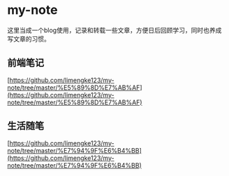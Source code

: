 # my-note

这里当成一个blog使用，记录和转载一些文章，方便日后回顾学习，同时也养成写文章的习惯。

## 前端笔记

[https://github.com/limengke123/my-note/tree/master/%E5%89%8D%E7%AB%AF](https://github.com/limengke123/my-note/tree/master/%E5%89%8D%E7%AB%AF)

## 生活随笔

[https://github.com/limengke123/my-note/tree/master/%E7%94%9F%E6%B4%BB](https://github.com/limengke123/my-note/tree/master/%E7%94%9F%E6%B4%BB)